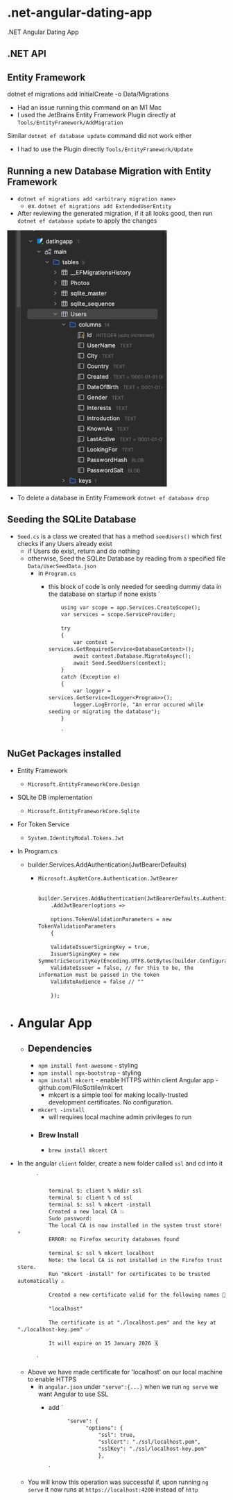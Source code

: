 # .net-angular-dating-app

.NET Angular Dating App

## .NET API

## Entity Framework

dotnet ef migrations add InitialCreate -o Data/Migrations

- Had an issue running this command on an M1 Mac
- I used the JetBrains Entity Framework Plugin directly at `Tools/EntityFramework/AddMigration`

Similar `dotnet ef database update` command did not work either

- I had to use the Plugin directly `Tools/EntityFramework/Update`

## Running a new Database Migration with Entity Framework
- `dotnet ef migrations add <arbitrary migration name>`
  - ex. `dotnet ef migrations add ExtendedUserEntity`
- After reviewing the generated migration, if it all looks good, then run `dotnet ef database update` to apply the changes

![Users in SQLite Database](https://raw.githubusercontent.com/kawgh1/.net-angular-dating-app/main/API/Users%20in%20sql%20lite%20database.png)


- To delete a database in Entity Framework `dotnet ef database drop`

## Seeding the SQLite Database
- `Seed.cs` is a class we created that has a method `seedUsers()` which first checks if any Users already exist
  - if Users do exist, return and do nothing
  - otherwise, Seed the SQLite Database by reading from a specified file `Data/UserSeedData.json`
    - in `Program.cs`
      - this block of code is only needed for seeding dummy data in the database on startup if none exists `
      

                using var scope = app.Services.CreateScope();
                var services = scope.ServiceProvider;
                
                try
                {
                    var context = services.GetRequiredService<DatabaseContext>();
                    await context.Database.MigrateAsync();
                    await Seed.SeedUsers(context);
                }
                catch (Exception e)
                {
                    var logger = services.GetService<ILogger<Program>>();
                    logger.LogError(e, "An error occured while seeding or migrating the database");
                }
        
                `


## NuGet Packages installed
- Entity Framework
  - `Microsoft.EntityFrameworkCore.Design`
- SQLite DB implementation
  - `Microsoft.EntityFrameworkCore.Sqlite`
- For Token Service
  - `System.IdentityModal.Tokens.Jwt`
- In Program.cs
  - builder.Services.AddAuthentication(JwtBearerDefaults)
    - `Microsoft.AspNetCore.Authentication.JwtBearer`
       
        
        
              builder.Services.AddAuthentication(JwtBearerDefaults.AuthenticationScheme)
              .AddJwtBearer(options =>
      
              options.TokenValidationParameters = new TokenValidationParameters
              {
            
              ValidateIssuerSigningKey = true,
              IssuerSigningKey = new SymmetricSecurityKey(Encoding.UTF8.GetBytes(builder.Configuration["TokenKey"])),
              ValidateIssuer = false, // for this to be, the information must be passed in the token
              ValidateAudience = false // ""
      
              });


- # Angular App

    - ## Dependencies
        - `npm install font-awesome` - styling
        - `npm install ngx-bootstrap` - styling
        - `npm install mkcert` - enable HTTPS within client Angular app - github.com/FiloSottile/mkcert
            - mkcert is a simple tool for making locally-trusted development certificates. No configuration.
        - `mkcert -install`
          - will requires local machine admin privileges to run
        - ### Brew Install
            - `brew install mkcert`
- In the angular `client` folder, create a new folder called `ssl` and cd into it
                       
            `
                      
                terminal $: client % mkdir ssl
                terminal $: client % cd ssl
                terminal $: ssl % mkcert -install
                Created a new local CA 💥
                Sudo password:
                The local CA is now installed in the system trust store! ⚡️
                ERROR: no Firefox security databases found

                terminal $: ssl % mkcert localhost
                Note: the local CA is not installed in the Firefox trust store.
                Run "mkcert -install" for certificates to be trusted automatically ⚠️
            
                Created a new certificate valid for the following names 📜
            
                "localhost"
            
                The certificate is at "./localhost.pem" and the key at "./localhost-key.pem" ✅
             
                It will expire on 15 January 2026 🗓

            `
    - Above we have made certificate for 'localhost' on our local machine to enable HTTPS
      - in `angular.json` under `"serve":{...}` when we run `ng serve` we want Angular to use SSL
        - add 
            `
              
                    "serve": {
                          "options": {
                              "ssl": true,
                              "sslCert": "./ssl/localhost.pem",
                              "sslKey": "./ssl/localhost-key.pem"
                              },
            `
    - You will know this operation was successful if, upon running `ng serve` it now runs at `https://localhost:4200` instead of `http`

